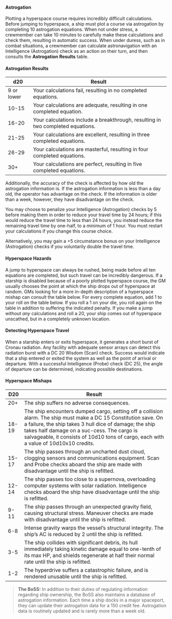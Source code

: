 
#### Astrogation

Plotting a hyperspace course requires incredibly difficult calculations. Before jumping to hyperspace, a ship must plot a course via astrogation by completing 10 astrogation equations. When not under stress, a crewmember can take 10 minutes to carefully make these calculations and check them, resulting in automatic success. When under duress, such as in combat situations, a crewmember can calculate astronavigation with an Intelligence (Astrogation) check as an action on their turn, and then consults the **Astrogation Results** table.

#### [](https://sw5e.com/rules/sotg/adventuring#astrogation-results)Astrogation Results

| d20 | Result |
| --- | --- |
| 9 or lower | Your calculations fail, resulting in no completed equations. |
| 10-15 | Your calculations are adequate, resulting in one completed equation. |
| 16-20 | Your calculations include a breakthrough, resulting in two completed equations. |
| 21-25 | Your calculations are excellent, resulting in three completed equations. |
| 26-29 | Your calculations are masterful, resulting in four completed equations. |
| 30+ | Your calculations are perfect, resulting in five completed equations. |

Additionally, the accuracy of the check is affected by how old the astrogation information is. If the astrogation information is less than a day old, the operator has advantage on the check. If the information is older than a week, however, they have disadvantage on the check.

You may choose to penalize your Intelligence (Astrogation) checks by 5 before making them in order to reduce your travel time by 24 hours; if this would reduce the travel time to less than 24 hours, you instead reduce the remaining travel time by one-half, to a minimum of 1 hour. You must restart your calculations if you change this course choice.

Alternatively, you may gain a +5 circumstance bonus on your Intelligence (Astrogation) checks if you voluntarily double the travel time.

#### [](https://sw5e.com/rules/sotg/adventuring#hyperspace-hazards)Hyperspace Hazards

A jump to hyperspace can always be rushed, being made before all ten equations are completed, but such travel can be incredibly dangerous. If a starship is disabled because of a poorly plotted hyperspace course, the GM usually chooses the point at which the ship drops out of hyperspace at random. GMs looking for a more in-depth description of a hyperspace mishap can consult the table below. For every complete equation, add 1 to your roll on the table below. If you roll a 1 on your die, you roll again on the table in addition to suffering the indicated penalty. If you make a jump without *any* calculations and roll a 20, your ship comes out of hyperspace unscathed, but in a completely unknown location.

#### [](https://sw5e.com/rules/sotg/adventuring#detecting-hyperspace-travel)Detecting Hyperspace Travel

When a starship enters or exits hyperspace, it generates a short burst of Cronau radiation. Any facility with adequate sensor arrays can detect this radiation burst with a DC 20 Wisdom (Scan) check. Success would indicate that a ship entered or exited the system as well as the point of arrival or departure. With a successful Intelligence (Probe) check (DC 25), the angle of departure can be determined, indicating possible destinations.

#### [](https://sw5e.com/rules/sotg/adventuring#hyperspace-mishaps)Hyperspace Mishaps

| D20 | Result |
| --- | --- |
| 20+ | The ship suffers no adverse consequences. |
| 18-19 | The ship encounters dumped cargo, setting off a collision alarm. The ship must make a DC 15 Constitution save. On a failure, the ship takes 3 hull dice of damage; the ship takes half damage on a suc-cess. The cargo is salvageable, it consists of 10d10 tons of cargo, each with a value of 10d10x10 credits. |
| 15-17 | The ship passes through an uncharted dust cloud, clogging sensors and communications equipment. Scan and Probe checks aboard the ship are made with disadvantage until the ship is refitted. |
| 12-14 | The ship passes too close to a supernova, overloading computer systems with solar radiation. Intelligence checks aboard the ship have disadvantage until the ship is refitted. |
| 9-11 | The ship passes through an unexpected gravity field, causing structural stress. Maneuver checks are made with disadvantage until the ship is refitted. |
| 6-8 | Intense gravity warps the vessel’s structural integrity. The ship’s AC is reduced by 2 until the ship is refitted. |
| 3-5 | The ship collides with significant debris, its hull immediately taking kinetic damage equal to one-tenth of its max HP, and shields regenerate at half their normal rate until the ship is refitted. |
| 1-2 | The hyperdrive suffers a catastrophic failure, and is rendered unusable until the ship is refitted. |

> **The BoSS:** In addition to their duties of regulating information regarding ship ownership, the BoSS also maintains a database of astrogation information. Each time a ship docks in a major spaceport, they can update their astrogation data for a 150 credit fee. Astrogation data is routinely updated and is rarely more than a week old.
